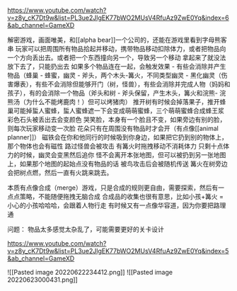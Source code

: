 https://www.youtube.com/watch?v=z8y_cK7Dt9w&list=PL3ue2JlgEK77bWO2MUsV4RfuAz9ZwE0Yq&index=6&ab_channel=GameXD

解密游戏，画面唯美，和[[alpha bear]]一个公司的，还能在游戏里看到字母熊客串
玩家可以把周围所有物品拾起并移动，携带物品移动扣除体力，或者把物品向一个方向丢出去。或者把一个东西撞向另一个，导致另一个移动
拿起来了就没法放下去了，只能扔出去
如果多个物品连在一起，会触发效果 - 有些会消除并产生物品（蜂巢 - 蜂蜜，幽灵 - 斧头，两个木头-篝火，不同类型幽灵 - 黑化幽灵（伤害爆表），有些不会消除但能够开门（树，怪兽），有些会消除并完成人物（妈妈和孩子），有的会消除一个物品（斧头和树 - 斧头保留，产生木头，篝火和浣熊- 浣熊汤（为什么不能烤鹿肉！）但可以烤猪肉）
推开树有时候会掉落果子，推开蜂巢可能掉蜇人蜜蜂，蜇人蜜蜂遮一下会变成萌萌蜜蜂，三个萌萌蜜蜂合成蜂王浆
彩色石头被丢出去会变颜色
哭笑脸，本身有一个脸且不变，如果旁边有别的脸，则每次玩家移动变一次脸
花朵只有在周围没有物品时才会开（有点像[[animal planner]]）
磁铁会在你和他同行的时候吸到你身边，如果把它扔到别的物体上，那个物体也会有磁性
路过怪兽会被攻击
有篝火时拖拽移动不消耗体力
只剩十点体力的时候，幽灵会变黑然后追你
怪不会离开本张地图，但可以被扔到另一张地图上，如果那个地图的起始点没有物品的话
被鸟攻击后会被随机传送
篝火在树旁边会把树点燃，然后一直有火跳来跳去。

本质有点像合成（merge）游戏，只是合成的规则更自由，需要探索，然后有一点点策略，不能随便拖拽无脑合成
合成品的收集也很有意思，比如小孩+篝火 = 小心的小孩哈哈哈，会跟着人物行走
有时候又有一点像华容道，因为你要把路理通


问题：
物品太多感觉太杂乱了，可能需要更好的关卡设计


https://www.youtube.com/watch?v=z8y_cK7Dt9w&list=PL3ue2JlgEK77bWO2MUsV4RfuAz9ZwE0Yq&index=5&ab_channel=GameXD


![[Pasted image 20220622234412.png]]
![[Pasted image 20220623000431.png]]